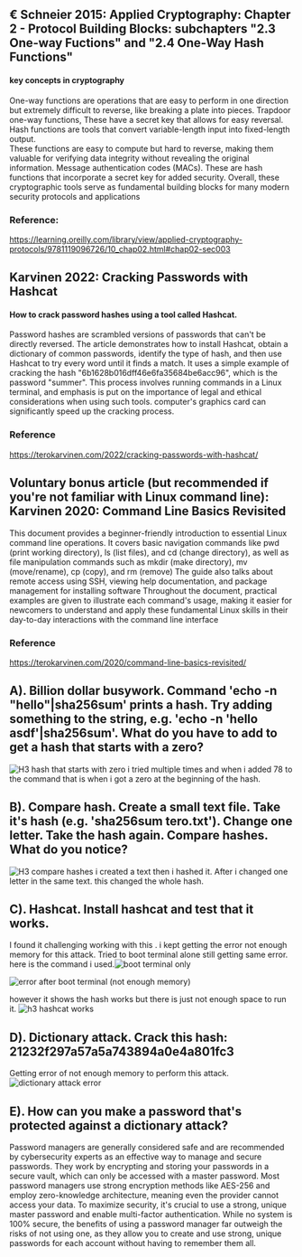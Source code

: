 ## € Schneier 2015: Applied Cryptography: Chapter 2 - Protocol Building Blocks: subchapters "2.3 One-way Fuctions" and "2.4 One-Way Hash Functions"
#### key concepts in cryptography
One-way functions are operations that are easy to perform in one direction but extremely difficult to reverse, like breaking a plate into pieces. 
           Trapdoor one-way functions, These have a secret key that allows for easy reversal. 
Hash functions are tools that convert variable-length input into fixed-length output.     
These functions are easy to compute but hard to reverse, making them valuable for verifying data integrity without revealing the original information. 
Message authentication codes (MACs). These are hash functions that incorporate a secret key for added security. 
Overall, these cryptographic tools serve as fundamental building blocks for many modern security protocols and applications
### Reference:
https://learning.oreilly.com/library/view/applied-cryptography-protocols/9781119096726/10_chap02.html#chap02-sec003 


## Karvinen 2022: Cracking Passwords with Hashcat
#### How to crack password hashes using a tool called Hashcat. 
Password hashes are scrambled versions of passwords that can't be directly reversed.
The article demonstrates how to install Hashcat, obtain a dictionary of common passwords, identify the type of hash, and then use Hashcat to try every word until it finds a match.
 It uses a simple example of cracking the hash "6b1628b016dff46e6fa35684be6acc96", which is the password "summer". 
This process involves running commands in a Linux terminal, and emphasis is put on the importance of legal and ethical considerations when using such tools. 
computer's graphics card can significantly speed up the cracking process.
### Reference
https://terokarvinen.com/2022/cracking-passwords-with-hashcat/ 

## Voluntary bonus article (but recommended if you're not familiar with Linux command line): Karvinen 2020: Command Line Basics Revisited
This document provides a beginner-friendly introduction to essential Linux command line operations. It covers basic navigation commands like pwd (print working directory), ls (list files), and cd (change directory), as well as file manipulation commands such as mkdir (make directory), mv (move/rename), cp (copy), and rm (remove)
The guide also talks about remote access using SSH, viewing help documentation, and package management for installing software
Throughout the document, practical examples are given to illustrate each command's usage, making it easier for newcomers to understand and apply these fundamental Linux skills in their day-to-day interactions with the command line interface
### Reference 
https://terokarvinen.com/2020/command-line-basics-revisited/  

## A). Billion dollar busywork. Command 'echo -n "hello"|sha256sum' prints a hash. Try adding something to the string, e.g. 'echo -n 'hello asdf'|sha256sum'. What do you have to add to get a hash that starts with a zero?
![H3 hash that starts with zero](https://github.com/user-attachments/assets/02820a62-ddd1-43ef-913f-5f467617c3cb)
i tried multiple times and when i added 78 to the command that is when i got a zero at the beginning of the hash.

## B). Compare hash. Create a small text file. Take it's hash (e.g. 'sha256sum tero.txt'). Change one letter. Take the hash again. Compare hashes. What do you notice?
![H3 compare hashes](https://github.com/user-attachments/assets/98ea5c98-b30e-49df-b64a-59c7d1907f76)
i created a text then i hashed it. After i changed one letter in the same text. this changed the whole hash.

## C). Hashcat. Install hashcat and test that it works.
I found it challenging working with this . i kept getting the error not enough memory for this attack. Tried to boot terminal alone still getting same error.
here is the command i used.![boot terminal only](https://github.com/user-attachments/assets/997d7cfb-54ab-4343-affc-36658e11e3a2)


![error after boot terminal (not enough memory)](https://github.com/user-attachments/assets/a0c5f83d-6388-4d63-824e-f9cf80044621)

however it shows the hash works but there is just not enough space to run it.
![h3  hashcat works](https://github.com/user-attachments/assets/ca53a3ef-f43d-448e-831f-62a35a571879)


## D). Dictionary attack. Crack this hash: 21232f297a57a5a743894a0e4a801fc3
Getting error of not enough memory to perform this attack. 
![dictionary attack error](https://github.com/user-attachments/assets/fb50d424-b302-4d58-9bb1-305742a75e82)

## E). How can you make a password that's protected against a dictionary attack?
 Password managers are generally considered safe and are recommended by cybersecurity experts as an effective way to manage and secure passwords. 
 They work by encrypting and storing your passwords in a secure vault, which can only be accessed with a master password. 
 Most password managers use strong encryption methods like AES-256 and employ zero-knowledge architecture, meaning even the provider cannot access your data. 
 To maximize security, it's crucial to use a strong, unique master password and enable multi-factor authentication. 
 While no system is 100% secure, the benefits of using a password manager far outweigh the risks of not using one, as they allow you to create and use strong, unique passwords for each account without having to remember them all.
